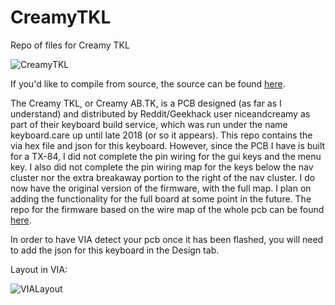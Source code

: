 # CreamyTKL
Repo of files for Creamy TKL 

![CreamyTKL](https://i.imgur.com/Sw8G5IV.jpg)

If you'd like to compile from source, the source can be found [here](https://github.com/dot-hex/qmk_firmware/tree/master/keyboards/ctkl).


The Creamy TKL, or Creamy AB.TK, is a PCB designed (as far as I understand) and distributed by Reddit/Geekhack user niceandcreamy as part of their keyboard build service, which was run under the name keyboard.care up until late 2018 (or so it appears). This repo contains the via hex file and json for this keyboard. However, since the PCB I have is built for a TX-84, I did not complete the pin wiring for the gui keys and the menu key. I also did not complete the pin wiring map for the keys below the nav cluster nor the extra breakaway portion to the right of the nav cluster. I do now have the original version of the firmware, with the full map. I plan on adding the functionality for the full board at some point in the future. The repo for the firmware based on the wire map of the whole pcb can be found [here](https://github.com/dot-hex/ab-tk/).

In order to have VIA detect your pcb once it has been flashed, you will need to add the json for this keyboard in the Design tab.

Layout in VIA:

![VIALayout](https://imgur.com/a/EaB2j4q)
